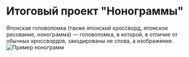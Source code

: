 # Итоговый проект "Нонограммы"
Японская головоломка (также японский кроссворд, японское рисование, нонограмма) — головоломка, в которой, в отличие от обычных кроссвордов, закодированы не слова, а изображение. 
![Пример нонограмм](https://upload.wikimedia.org/wikipedia/commons/thumb/6/64/Paint_by_numbers_Animation.gif/300px-Paint_by_numbers_Animation.gif)
